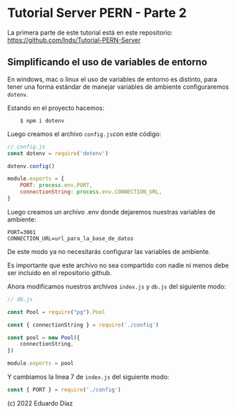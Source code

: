 # Tutorial Server PERN - Parte 2

La primera parte de este tutorial está en este repositorio: https://github.com/lnds/Tutorial-PERN-Server


## Simplificando el uso de variables de entorno

En windows, mac o linux el uso de variables de entorno es distinto, para tener una forma estándar de manejar variables de ambiente configuraremos `dotenv`.

Estando en el proyecto hacemos:

        $ npm i dotenv

Luego creamos el archivo `config.js`con este código:

```javascript
// config.js
const dotenv = require('dotenv')

dotenv.config()

module.exports = {
    PORT: process.env.PORT,
    connectionString: process.env.CONNECTION_URL,
}
```

Luego creamos un archivo .env donde dejaremos nuestras variables de ambiente:

```
PORT=3001
CONNECTION_URL=url_para_la_base_de_datos
```

De este modo ya no necesitarás configurar las variables de ambiente.

Es importante que este archivo no sea compartido con nadie ni menos debe ser incluido en el repositorio github.

Ahora modificamos nuestros archivos `index.js` y `db.js` del siguiente modo:

```javascript
// db.js

const Pool = require("pg").Pool

const { connectionString } = require('./config')

const pool = new Pool({
    connectionString,
})

module.exports = pool

```

Y cambiamos la linea 7 de `index.js` del siguiente modo:

```javascript
const { PORT } = require('./config')
```


(c) 2022 Eduardo Díaz
